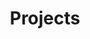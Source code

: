 ---
layout: project
title: "Projects"
description: "Face/Gender Recognition, Calculational Physics and Neural Network"
header-img: "img/home-bg.jpg"
category: project1
---